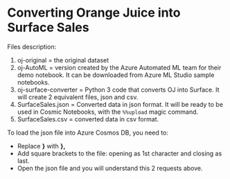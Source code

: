 # Converting Orange Juice into Surface Sales

Files description:

1. oj-original = the original dataset
1. oj-AutoML = version created by the Azure Automated ML team for their demo notebook. It can be downloaded from Azure ML Studio sample notebooks.
1. oj-surface-converter = Python 3 code that converts OJ into Surface. It will create 2 equivalent files, json and csv.
1. SurfaceSales.json = Converted data in json format. It will be ready to be used in Cosmic Notebooks, with the ```%%upload``` magic command.
1. SurfaceSales.csv = converted data in csv format.

To load the json file into Azure Cosmos DB, you need to:

+ Replace **}** with **},**
+ Add square brackets to the file: opening as 1st character and closing as last.
+ Open the json file and you will understand this 2 requests above.
